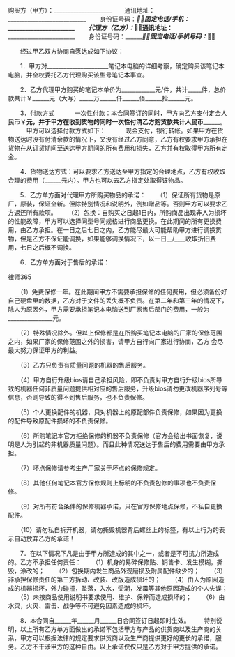 
 购买方（甲方）：_____________________　　通讯地址：____________________________
　　身份证号码：_________________________固定电话/手机：_______________________
　　代理方（乙方）：_____________________通讯地址：____________________________
　　身份证号码：_________________________固定电话/手机号码：___________________


　　经过甲乙双方协商自愿达成如下协议：


　　1．甲方对______________________笔记本电脑的详细考察，确定购买该笔记本电脑，并全权委托乙方代理购买该型号笔记本事宜。


　　2．乙方代理甲方购买的笔记本单价为____________元/件，共计_____件，总价款共计￥______元（大写）_____万______仟______佰______拾______元。


　　3．付款方式
　　　一次性付款：本合同签订的同时，甲方向乙方支付定金人民币￥__________元，并于甲方在收到货物的同时一次性付清乙方购货款共计人民币________________。
　　　甲方可以选择付款方式如下：
　　　现金支付，银行转帐。如果甲方在货物送达时没有付清余款的情况下，又没有经过乙方同意，乙方有权要求甲方承担在货物在从订货期间至送达甲方期间的所有费用和损失，乙方并有权取得甲方所有定金。


　　4．货物送达方式：可以要求乙方送达至甲方指定的合理地点，乙方有权收取合理的费用（______元内）。甲方也可以去乙方指定处取得该物品。


　　5．乙方单方面对代理甲方所购买物品的承诺：
　　（1）保证所有货物是原厂，原装，保证全新。但除特别情况和说明外，例如赠品等。否则甲方可以要求乙方返还所有款项。
　　（2）包换：自购买之日起1日内，所购商品出现非人为损坏的性能故障，甲方可以选择同型号同规格进行商品更换。在此期间的所有更换费用，由乙方承担。在一日之后七日之内，乙方能尽最大可能帮助甲方进行调换货物，但是乙方不保证能调换，如果能够调换情况下，以一日__/____收取折旧费用，七日之后概不调换。


　　6．乙方单方面对于售后的承诺：




 
律师365






　　（1）免费保修一年。在此期间甲方不需要承担保修的任何费用，但必须备份好自己硬盘里的数据，乙方对于文件的丢失概不负责。在第二年和第三年的情况下，除人为原因外，甲方需要承担笔记本电脑送到厂家售后部门的费用，一般为________________元。

　　（2）特殊情况除外。但以上保修都是在所购买笔记本电脑的厂家的保修范围之内，如果厂家的保修范围之外的损害，请甲方自行向厂家进行协商，乙方 会尽最大努力保证甲方的利益。

　　（3）乙方只负责有质量问题的机器的售后服务。

　　（4）甲方自行升级bios请自己承担风险，即不负责对甲方自行升级bios所导致的机器任何非质量问题提供相对应的售后服务，升级bios请勿更改机器序列号等信息，否则导致的得不到售后服务，也不负责保修。

　　（5）个人更换配件的机器，只对机器上的原配部件负责保修，如果因为更换的配件导致原配件损坏的不负责保修。

　　（6）所购笔记本官方拒绝保修的机器不负责保修（官方会给出书面恢复，说明是人为引起的非机器质量问题）。而且此种情况送达于售后的费用需要由甲方承担。

　　（7）坏点保修请参考生产厂家关于坏点的保修规定。

　　（8）其他任何笔记本官方保修规则上标明的不负责包修的事项也不负责保修。

　　（9）对所有符合条件的保修机器承诺，只在官方保修地点保修，不私自更换配件。

　　（10）请勿私自拆开机器，请勿撕毁机器背后螺丝上的标签，有以上行为的表示自动放弃乙方的承诺！




　　7．在以下情况下凡是由于甲方所造成的其中之一，或者是不可抗力所造成的。乙方不承担任何责任：
　　（1）机身的易碎保修贴、销售卡、发生模糊，撕毁，涂改的；
　　（2）包换期内发生商品外观磨损及附属配件缺少的；
　　（3）非承担保修责任的第三方拆动、改装、改版造成损坏的；
　　（4）由人为原因造成的机器损坏，外力碰撞，坠落，入水，受潮，发霉等其他原因造成的个人失误；
　　（5）未按商品使用说明书要求使用、维护、保养而造成损坏的；
　　（6）由水灾，火灾、雷击、战争等不可避免因素造成的损坏。


　　8．本合同自______年______月______日合同签订日起即时生效。
　　特别说明，以上所有乙方单方面做出的承诺不包括甲方与产品的供货商以及生产商的关系，甲方可以根据法律的规定要求供货商以及生产商提供更好的更长的承诺，服务。乙方不干涉甲方的这种自由。以上承诺仅仅只是乙方对于甲方提供的承诺。
 


 

 
 
 
 
 
  


  
 

  


  


  
 
 
 
 

